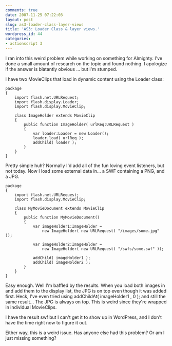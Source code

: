```yaml
---
comments: true
date: 2007-11-25 07:22:03
layout: post
slug: as3-loader-class-layer-views
title: 'AS3: Loader Class & layer views.'
wordpress_id: 44
categories:
- actionscript 3
---
```


I ran into this weird problem while working on something for Almighty.  I've done a small amount of research on the topic and found nothing.  I apologize if the answer is blatantly obvious ... but I'm stumped.

I have two MovieClips that load in dynamic content using the Loader class:

    
    package
    {
        import flash.net.URLRequest;
        import flash.display.Loader;
        import flash.display.MovieClip;
    
        class ImageHolder extends MovieClip
        {
            public function ImageHolder( urlReq:URLRequest )
            {
                var loader:Loader = new Loader();
                loader.load( urlReq );
                addChild( loader );
            }
        }
    }


Pretty simple huh?  Normally I'd add all of the fun loving event listeners, but not today.
Now I load some external data in... a SWF containing a PNG, and a JPG.

    
    package
    {
        import flash.net.URLRequest;
        import flash.display.MovieClip;
    
        class MyMovieDocument extends MovieClip
        {
            public function MyMovieDocument()
            {
                var imageHolder1:ImageHolder = 
                    new ImageHolder( new URLRequest( "/images/some.jpg" ));
                
                var imageHolder2:ImageHolder = 
                    new ImageHolder( new URLRequest( "/swfs/some.swf" ));
    
                addChild( imageHolder1 );
                addChild( imageHolder2 );
            }
        }
    }


Easy enough.  Well I'm baffled by the results.  When you load both images in and add them to the display list, the JPG is on top even though it was added first.  Heck, I've even tried using addChildAt( imageHolder1 , 0 ); and still the same result... The JPG is always on top.  This is weird since they're wrapped in individual MovieClips.

I have the result swf but I can't get it to show up in WordPress, and I don't have the time right now to figure it out.

Either way, this is a weird issue.  Has anyone else had this problem?  Or am I just missing something?
